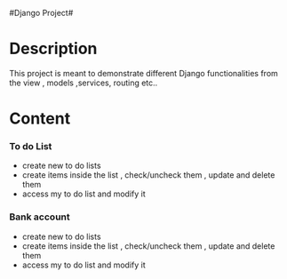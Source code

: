 #Django Project#

<H1>Description</H1>
This project is meant to demonstrate different Django functionalities from the view , models ,services, routing etc..

<H1>Content</H1>
<h3>To do List</h3>
<ul>
<li> create new to do lists </li>
<li> create items inside the list , check/uncheck them , update and delete them </li>
<li> access my to do list and modify it </li>
</ul>

<h3>Bank account</h3>
<ul>
<li> create new to do lists </li>
<li> create items inside the list , check/uncheck them , update and delete them </li>
<li> access my to do list and modify it </li>
</ul>